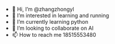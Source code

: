 - 👋 Hi, I’m @zhangzhongyl
- 👀 I’m interested in learning and running
- 🌱 I’m currently learning python
- 💞️ I’m looking to collaborate on AI
- 📫 How to reach me 18515553480

<!---
zhangzhongyl/zhangzhongyl is a ✨ special ✨ repository because its `README.md` (this file) appears on your GitHub profile.
You can click the Preview link to take a look at your changes.
--->
